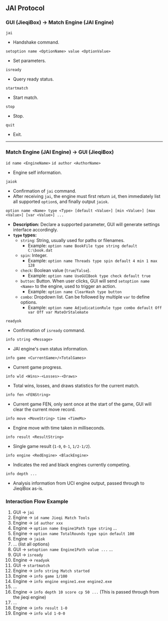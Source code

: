 ## JAI Protocol

### GUI (JieqiBox) -> Match Engine (JAI Engine)

`jai`
- Handshake command.

`setoption name <OptionName> value <OptionValue>`
- Set parameters.

`isready`
- Query ready status.

`startmatch`
- Start match.

`stop`
- Stop.

`quit`
- Exit.

---

### Match Engine (JAI Engine) -> GUI (JieqiBox)

`id name <EngineName>`
`id author <AuthorName>`
- Engine self information.

`jaiok`
- Confirmation of `jai` command.
- After receiving `jai`, the engine must first return `id`, then immediately list all supported `option`s, and finally output `jaiok`.

`option name <Name> type <Type> [default <Value>] [min <Value>] [max <Value>] [var <Value>] ...`
- **Description:** Declare a supported parameter, GUI will generate settings interface accordingly.
- **`type` types:**
  - `string`: String, usually used for paths or filenames.
    - Example: `option name BookFile type string default C:\book.dat`
  - `spin`: Integer.
    - Example: `option name Threads type spin default 4 min 1 max 128`
  - `check`: Boolean value (`true`/`false`).
    - Example: `option name UseGUIBook type check default true`
  - `button`: Button. When user clicks, GUI will send `setoption name <Name>` to the engine, used to trigger an action.
    - Example: `option name ClearHash type button`
  - `combo`: Dropdown list. Can be followed by multiple `var` to define options.
    - Example: `option name AdjudicationRule type combo default Off var Off var MateOrStalemate`

`readyok`
- Confirmation of `isready` command.

`info string <Message>`
- JAI engine's own status information.

`info game <CurrentGame>/<TotalGames>`
- Current game progress.

`info wld <Wins>-<Losses>-<Draws>`
- Total wins, losses, and draws statistics for the current match.

`info fen <FENString>`
- Current game FEN, only sent once at the start of the game, GUI will clear the current move record.

`info move <MoveString> time <TimeMs>`
- Engine move with time taken in milliseconds.

`info result <ResultString>`
- Single game result (`1-0`, `0-1`, `1/2-1/2`).

`info engine <RedEngine> <BlackEngine>`
- Indicates the red and black engines currently competing.

`info depth ...`
- Analysis information from UCI engine output, passed through to JieqiBox as-is.

### Interaction Flow Example
1. GUI -> `jai`
2. Engine -> `id name Jieqi Match Tools`
3. Engine -> `id author xxx`
4. Engine -> `option name Engine1Path type string` ...
5. Engine -> `option name TotalRounds type spin default 100`
6. Engine -> `jaiok`
7. ... (list all options)
8. GUI -> `setoption name Engine1Path value ...` ...
9. GUI -> `isready`
10. Engine -> `readyok`
11. GUI -> `startmatch`
12. Engine -> `info string Match started`
13. Engine -> `info game 1/100`
14. Engine -> `info engine engine1.exe engine2.exe`
15. ...
16. Engine -> `info depth 10 score cp 50 ...` (This is passed through from the jieqi engine)
17. ...
18. Engine -> `info result 1-0`
19. Engine -> `info wld 1-0-0`